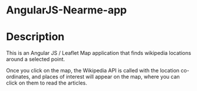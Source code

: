 # AngularJS-Nearme-app

# Description

This is an Angular JS / Leaflet Map application that finds wikipedia locations around a selected point.

Once you click on the map, the Wikipedia API is called with the location co-ordinates, and places of interest will appear on the map, where you can click on them to read the articles.
